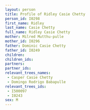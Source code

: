 ```yaml
---
layout: person
title: Profile of Ridley Casie Chetty
person_id: I0298
first_name: Ridley
last_name: Casie Chetty
full_name: Ridley Casie Chetty
mother: Milred Mutthu-pulle
mother_id: I0296
father: Dominic Casie Chetty
father_id: I0249
children:
children_ids:
partners:
partner_ids:
relevant_trees_names:
 - Casper Casie Chetty
 - Domingo Rodrigo Babapulle
relevant_trees_ids:
 - I500097
 - I0243
sex: M
---
```


